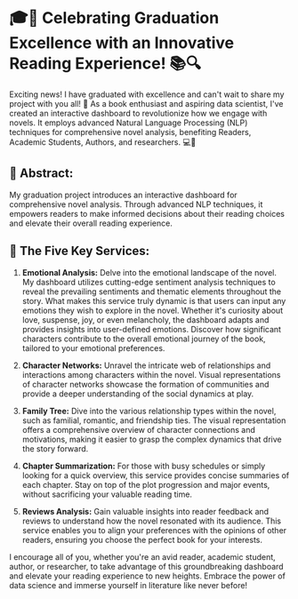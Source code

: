 # 🎓🌟 Celebrating Graduation Excellence with an Innovative Reading Experience! 📚🔍

Exciting news! I have graduated with excellence and can't wait to share my project with you all! 🎉 As a book enthusiast and aspiring data scientist, I've created an interactive dashboard to revolutionize how we engage with novels. It employs advanced Natural Language Processing (NLP) techniques for comprehensive novel analysis, benefiting Readers, Academic Students, Authors, and researchers. 💻📖

## 🌟 Abstract:
My graduation project introduces an interactive dashboard for comprehensive novel analysis. Through advanced NLP techniques, it empowers readers to make informed decisions about their reading choices and elevate their overall reading experience.

## 🌟 The Five Key Services:

1. **Emotional Analysis:** Delve into the emotional landscape of the novel. My dashboard utilizes cutting-edge sentiment analysis techniques to reveal the prevailing sentiments and thematic elements throughout the story. What makes this service truly dynamic is that users can input any emotions they wish to explore in the novel. Whether it's curiosity about love, suspense, joy, or even melancholy, the dashboard adapts and provides insights into user-defined emotions. Discover how significant characters contribute to the overall emotional journey of the book, tailored to your emotional preferences.

2. **Character Networks:** Unravel the intricate web of relationships and interactions among characters within the novel. Visual representations of character networks showcase the formation of communities and provide a deeper understanding of the social dynamics at play.

3. **Family Tree:** Dive into the various relationship types within the novel, such as familial, romantic, and friendship ties. The visual representation offers a comprehensive overview of character connections and motivations, making it easier to grasp the complex dynamics that drive the story forward.

4. **Chapter Summarization:** For those with busy schedules or simply looking for a quick overview, this service provides concise summaries of each chapter. Stay on top of the plot progression and major events, without sacrificing your valuable reading time.

5. **Reviews Analysis:** Gain valuable insights into reader feedback and reviews to understand how the novel resonated with its audience. This service enables you to align your preferences with the opinions of other readers, ensuring you choose the perfect book for your interests.

I encourage all of you, whether you're an avid reader, academic student, author, or researcher, to take advantage of this groundbreaking dashboard and elevate your reading experience to new heights. Embrace the power of data science and immerse yourself in literature like never before!



